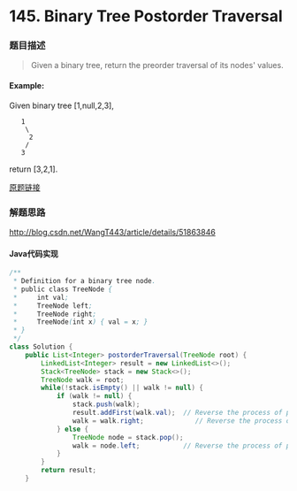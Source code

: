 # 145. Binary Tree Postorder Traversal

### 题目描述

> Given a binary tree, return the preorder traversal of its nodes' values.

#### Example:
Given binary tree [1,null,2,3],

```
   1
    \
     2
    /
   3
 ```

return [3,2,1].

[原题链接](https://leetcode.com/problems/binary-tree-postorder-traversal/description/)

### 解题思路

http://blog.csdn.net/WangT443/article/details/51863846

#### Java代码实现
``` java
/**
 * Definition for a binary tree node.
 * public class TreeNode {
 *     int val;
 *     TreeNode left;
 *     TreeNode right;
 *     TreeNode(int x) { val = x; }
 * }
 */
class Solution {
    public List<Integer> postorderTraversal(TreeNode root) {
        LinkedList<Integer> result = new LinkedList<>();
        Stack<TreeNode> stack = new Stack<>();
        TreeNode walk = root;
        while(!stack.isEmpty() || walk != null) {
            if (walk != null) {
                stack.push(walk);
                result.addFirst(walk.val);  // Reverse the process of preorder
                walk = walk.right;             // Reverse the process of preorder
            } else {
                TreeNode node = stack.pop();
                walk = node.left;           // Reverse the process of preorder
            }
        }
        return result;
    }
```



